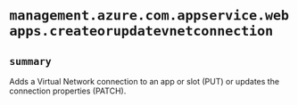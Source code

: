 # `management.azure.com.appservice.webapps.createorupdatevnetconnection`

## `summary`
Adds a Virtual Network connection to an app or slot (PUT) or updates the connection properties (PATCH).


